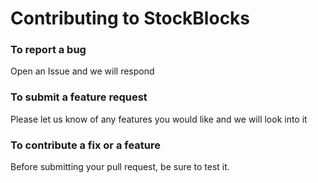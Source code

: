 # Contributing to StockBlocks

### To report a bug

Open an Issue and we will respond

### To submit a feature request

Please let us know of any features you would like and we will look into it

### To contribute a fix or a feature
Before submitting your pull request, be sure to test it.
